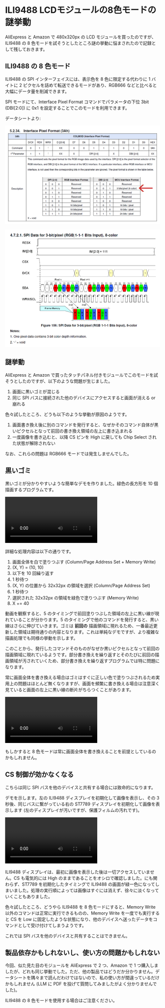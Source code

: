 # ILI9488 LCDモジュールの8色モードの謎挙動

AliExpress と Amazon で 480x320px の LCD モジュールを買ったのですが、ILI9488 の 8 色モードを試そうとしたところ謎の挙動に悩まされたので記録として残しておきます。

## ILI9488 の 8 色モード

ILI9488 の SPI インターフェイスには、表示色を 8 色に限定する代わりに 1 バイトに 2 ピクセルを詰めて転送できるモードがあり、RGB666 などと比べると大幅にデータ量を削減できます。

SPI モードにて、Interface Pixel Format コマンドでパラメータの下位 3bit (DBI\[2:0\]) に 0x1 を設定することでこのモードを利用できます。

データシートより:

![](./table.png)

![](./waveform.png)

## 謎挙動

AliExpress と Amazon で買ったタッチパネル付きモジュールでこのモードを試そうとしたのですが、以下のような問題が生じました。

1. 画面に黒いゴミが混じる
2. 同じ SPI バスに接続された他のデバイスにアクセスすると画面が消える or 崩れる

色々試したところ、どうも以下のような挙動が原因のようです。

1. 画面書き換え後に別のコマンドを発行すると、なぜかそのコマンド自体が黒いピクセルとなって前回の書き換え領域の左上に書き込まれる
2. 一度画像を書き込むと、以降 CS ピンを High に戻しても Chip Select された状態が解除されない

なお、これらの問題は RGB666 モードでは発生しませんでした。

## 黒いゴミ

黒いゴミが分かりやすいような簡単なデモを作りました。緑色の長方形を 10 個描画するプログラムです。

![](https://www.shapoco.net/media/2025/20250901_ili9488_wired_behavior_0.mp4)

詳細な処理内容は以下の通りです。

1. 画面全体を白で塗りつぶす (Column/Page Address Set + Memory Write)
2. (X, Y) = (10, 10)
3. 以下を 10 回繰り返す
4. 1 秒待つ
5. (X, Y) の位置から 32x32px の領域を選択 (Column/Page Address Set)
6. 1 秒待つ
7. 選択された 32x32px の領域を緑色で塗りつぶす (Memory Write)
8. X += 40

動画を観察すると、5 のタイミングで前回塗りつぶした領域の左上に黒い線が現れていることが分かります。5 のタイミングで他のコマンドを発行すると、黒い線はさらに伸びていきます。ゴミは **前回の** 描画領域に現れるため、一番最近更新した領域は期待通りの内容となります。これは単純なデモですが、より複雑な描画処理でも同様の挙動を示します。

このことから、発行したコマンドそのものがなぜか黒いピクセルとなって前回の描画領域に現れているようです。部分書き換えを繰り返すとそのたびに前回の描画領域が汚されていくため、部分書き換えを繰り返すプログラムでは特に問題になります。

常に画面全体を書き換える場合はゴミはすぐに正しい色で塗りつぶされるため実用上の問題はほとんど無くなりますが、画面を頻繁に書き換える場合は注意深く見ていると画面の左上に黒い線の断片がちらつくことがあります。

![](https://www.shapoco.net/media/2025/20250901_ili9488_wired_behavior_1.mp4)

もしかすると 8 色モードは常に画面全体を書き換えることを前提としているのかもしれません。

## CS 制御が効かなくなる

こちらは同じ SPI バスを他のデバイスと共有する場合には致命的になります。

デモを示します。左の ILI9488 ディスプレイを初期化して画像を表示し、その 3 秒後、同じバスに繋がっている右の ST7789 ディスプレイを初期化して画像を表示します (左のディスプレイが汚いですが、保護フィルムの汚れです)。

![](https://www.shapoco.net/media/2025/20250901_ili9488_wired_behavior_2.mp4)

ILI9488 ディスプレイは、最初に画像を表示した後は一切アクセスしていません。CS も電気的には High のままであることをオシロで確認しました。にも関わらず、ST7789 を初期化したタイミングで ILI9488 の画面が緑一色になってしまいました。処理の実行順によっては画像はすぐには消えず、徐々に淡くなっていくこともありました。

色々試したところ、どうやら ILI9488 を 8 色モードにすると、Memory Write 以外のコマンドは正常に実行できるものの、Memory Write を一度でも実行すると CS を Low に固定したような状態になり、他のデバイスへ送ったデータをコマンドとして受け付けてしまうようです。

これでは SPI バスを他のデバイスと共有することはできません。

## 製品依存かもしれないし、使い方の問題かもしれない

今回、似た見た目のモジュールを AliExpress で 2 つ、Amazon で 1 つ購入しましたが、どれも同じ挙動でした。ただ、他の製品ではどうだか分かりません。データシートを隅々まで読んだわけではないので、私の使い方が間違っているだけかもしれません (LLM に PDF を投げて質問してみましたがよく分かりませんでした)。

ILI9488 の 8 色モードを使用する場合はご注意ください。